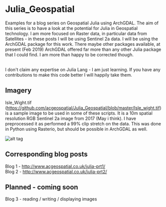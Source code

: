 # Julia_Geospatial
Examples for a blog series on Geospatial Julia using ArchGDAL.
The aim of this series is to have a look at the potential for Julia in Geospatial technology. I am more focused on Raster data, in particular data from Satellites - in these posts I will be using Sentinel 2a data. I will be using the ArchGDAL package for this work. There maybe other packages available, at present (Feb 2019) ArchGDAL offered far more than any other Julia package that I could find. I am more than happy to be corrected though.

<br>
I don't claim any expertise on Julia Lang - I am just learning. If you have any contributions to make this code better I will happily take them. 

## Imagery

Isle_Wight.tif (https://github.com/acgeospatial/Julia_Geospatial/blob/master/Isle_wight.tif) is a sample image to be used in some of these scripts. It is a 10m spatial resolution RGB Sentinel 2a image from 2017 (May i think). I have preprocessed it as performed a 99% clip stretch on the data. This was done in Python using Rasterio, but should be possible in ArchGDAL as well.

![alt tag](http://www.acgeospatial.co.uk/wp-content/uploads/2019/02/0-768x413.png)

## Corresponding blog posts

Blog 1 - http://www.acgeospatial.co.uk/julia-prt1/ <br>
Blog 2 - http://www.acgeospatial.co.uk/julia-prt2/

## Planned - coming soon

Blog 3 - reading / writing / displaying images

